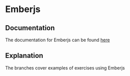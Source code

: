 # Emberjs

## Documentation
The documentation for Emberjs can be found <a href="https://emberjs.com/">here</a>

## Explanation
The branches cover examples of exercises using Emberjs
